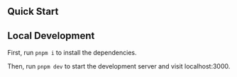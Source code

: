 <!-- # Nextra Docs Template 

This is a template for creating documentation with [Nextra](https://nextra.site).

[**Live Demo →**](https://nextra-docs-template.vercel.app)

[![](.github/screenshot.png)](https://nextra-docs-template.vercel.app)
 -->
## Quick Start

## Local Development

First, run `pnpm i` to install the dependencies.

Then, run `pnpm dev` to start the development server and visit localhost:3000.
